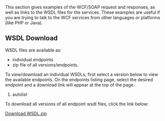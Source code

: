 This section gives examples of the WCF/SOAP request and responses, as well as links to the WSDL files for the services. These examples are useful if you are trying to talk to the WCF services from other languages or platforms (like PHP or Java).

## WSDL Download

WSDL files are available as:

* individual endpoints
* zip file of all versions/endpoints.

To view/download an individual WSDLs, first select a version below to view the available endpoints. On the endpoints listing page, select the desired endpoint and a download link will appear at the top of the page.

1. autolist

To download all versions of all endpoint wsdl files, click the link below:

[Download WSDL.zip](https://community.superoffice.com/documentation/sdk/SO.NetServer.Web.Services/WSDL.zip)
